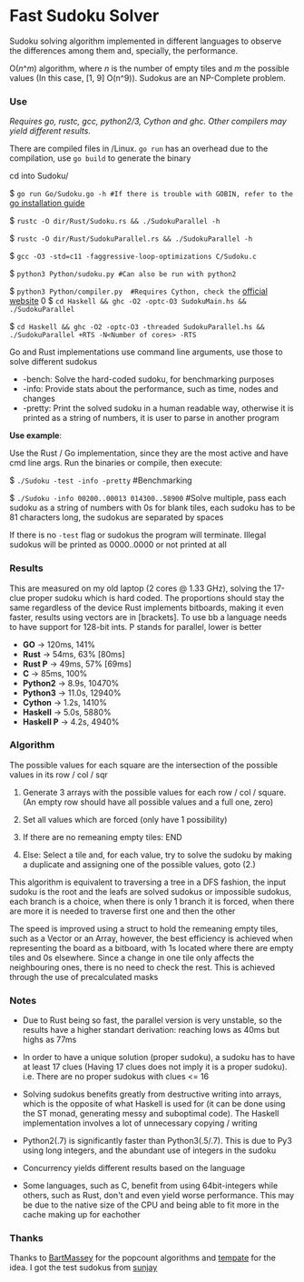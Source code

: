 # Fast Sudoku Solver
Sudoku solving algorithm implemented in different languages to observe the differences among them and, specially, the performance.

O(_n_^_m_) algorithm, where _n_ is the number of empty tiles and _m_ the possible values (In this case, [1, 9] O(n^9)). Sudokus are an NP-Complete problem.

### Use
_Requires go, rustc, gcc, python2/3, Cython and ghc. Other compilers may yield different results._

There are compiled files in /Linux. `go run` has an overhead due to the compilation, use `go build` to generate the binary

cd into Sudoku/

$ `go run Go/Sudoku.go -h #If there is trouble with GOBIN, refer to the` [go installation guide](https://golang.org/doc/install)

$ `rustc -O dir/Rust/Sudoku.rs && ./SudokuParallel -h`

$ `rustc -O dir/Rust/SudokuParallel.rs && ./SudokuParallel -h`

$ `gcc -O3 -std=c11 -faggressive-loop-optimizations C/Sudoku.c`

$ `python3 Python/sudoku.py #Can also be run with python2`

$ `python3 Python/compiler.py  #Requires Cython, check the` [official website](https://cython.org/)
0
$ `cd Haskell && ghc -O2 -optc-O3 SudokuMain.hs && ./SudokuParallel`

$ `cd Haskell && ghc -O2 -optc-O3 -threaded SudokuParallel.hs && ./SudokuParallel +RTS -N<Number of cores> -RTS`

Go and Rust implementations use command line arguments, use those to solve different sudokus
  * -bench: Solve the hard-coded sudoku, for benchmarking purposes
  * -info: Provide stats about the performance, such as time, nodes and changes
  * -pretty: Print the solved sudoku in a human readable way, otherwise it is printed as a string of numbers, it is user to parse in another program

**Use example**:

Use the Rust / Go implementation, since they are the most active and have cmd line args. Run the binaries or compile, then execute:

$ `./Sudoku -test -info -pretty` #Benchmarking

$ `./Sudoku -info 00200..00013 014300..58900` #Solve multiple, pass each sudoku as a string of numbers with 0s for blank tiles, each sudoku has to be 81 characters long, the sudokus are separated by spaces

If there is no `-test` flag or sudokus the program will terminate. Illegal sudokus will be printed as 0000..0000 or not printed at all

### Results
This are measured on my old laptop (2 cores @ 1.33 GHz), solving the 17-clue proper sudoku which is hard coded. The proportions should stay the same regardless of the device
Rust implements bitboards, making it even faster, results using vectors are in [brackets]. To use bb a language needs to have support for 128-bit ints.
P stands for parallel, lower is better

  * **GO**     -> 120ms, 141%
  * **Rust**   -> 54ms, 63%  [80ms]
  * **Rust P** -> 49ms, 57%  [69ms]
  * **C**      -> 85ms, 100%
  * **Python2** -> 8.9s, 10470%
  * **Python3** -> 11.0s, 12940%
  * **Cython** -> 1.2s, 1410%
  * **Haskell** -> 5.0s, 5880%
  * **Haskell P** -> 4.2s, 4940%

### Algorithm
  The possible values for each square are the intersection of the possible values in its row / col / sqr

  1. Generate 3 arrays with the possible values for each row / col / square. (An empty row should have all possible values and a full one, zero)

  2. Set all values which are forced (only have 1 possibility)

  3. If there are no remeaning empty tiles: END

  4. Else: Select a tile and, for each value, try to solve the sudoku by making a duplicate and assigning one of the possible values, goto (2.)

  This algorithm is equivalent to traversing a tree in a DFS fashion, the input sudoku is the root and the leafs are solved sudokus or impossible sudokus, each branch is a choice, when there is only 1 branch it is forced, when there are more it is needed to traverse first one and then the other

  The speed is improved using a struct to hold the remeaning empty tiles, such as a Vector or an Array, however, the best efficiency is achieved when representing the board as a bitboard, with 1s located where there are empty tiles and 0s elsewhere. Since a change in one tile only affects the neighbouring ones, there is no need to check the rest. This is achieved through the use of precalculated masks

### Notes
  * Due to Rust being so fast, the parallel version is very unstable, so the results have a higher standart derivation: reaching lows as 40ms but highs as 77ms

  * In order to have a unique solution (proper sudoku), a sudoku has to have at least 17 clues (Having 17 clues does not imply it is a proper sudoku). i.e. There are no proper sudokus with clues <= 16

  * Solving sudokus benefits greatly from destructive writing into arrays, which is the opposite of what Haskell is used for (it can be done using the ST monad, generating messy and suboptimal code). The Haskell implementation involves a lot of unnecessary copying / writing

  * Python2(.7) is significantly faster than Python3(.5/.7). This is due to Py3 using long integers, and the abundant use of integers in the sudoku

  * Concurrency yields different results based on the language

  * Some languages, such as C, benefit from using 64bit-integers while others, such as Rust, don't and even yield worse performance. This may be due to the native size of the CPU and being able to fit more in the cache making up for eachother

### Thanks
  Thanks to [BartMassey](https://github.com/BartMassey) for the popcount algorithms and [tempate](https://github.com/tempate) for the idea. I got the test sudokus from [sunjay](https://github.com/sunjay/sudoku)